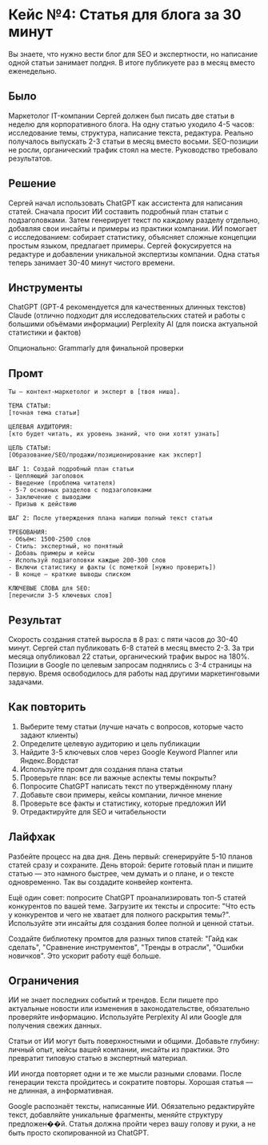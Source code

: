 # Кейс №4: Статья для блога за 30 минут

Вы знаете, что нужно вести блог для SEO и экспертности, но написание одной статьи занимает полдня. В итоге публикуете раз в месяц вместо еженедельно.

## Было

Маркетолог IT-компании Сергей должен был писать две статьи в неделю для корпоративного блога. На одну статью уходило 4-5 часов: исследование темы, структура, написание текста, редактура. Реально получалось выпускать 2-3 статьи в месяц вместо восьми. SEO-позиции не росли, органический трафик стоял на месте. Руководство требовало результатов.

## Решение

Сергей начал использовать ChatGPT как ассистента для написания статей. Сначала просит ИИ составить подробный план статьи с подзаголовками. Затем генерирует текст по каждому разделу отдельно, добавляя свои инсайты и примеры из практики компании. ИИ помогает с исследованием: собирает статистику, объясняет сложные концепции простым языком, предлагает примеры. Сергей фокусируется на редактуре и добавлении уникальной экспертизы компании. Одна статья теперь занимает 30-40 минут чистого времени.

## Инструменты

ChatGPT (GPT-4 рекомендуется для качественных длинных текстов)
Claude (отлично подходит для исследовательских статей и работы с большими объёмами информации)
Perplexity AI (для поиска актуальной статистики и фактов)

Опционально: Grammarly для финальной проверки

## Промт

```
Ты — контент-маркетолог и эксперт в [твоя ниша].

ТЕМА СТАТЬИ:
[точная тема статьи]

ЦЕЛЕВАЯ АУДИТОРИЯ:
[кто будет читать, их уровень знаний, что они хотят узнать]

ЦЕЛЬ СТАТЬИ:
[Образование/SEO/продажи/позиционирование как эксперт]

ШАГ 1: Создай подробный план статьи
- Цепляющий заголовок
- Введение (проблема читателя)
- 5-7 основных разделов с подзаголовками
- Заключение с выводами
- Призыв к действию

ШАГ 2: После утверждения плана напиши полный текст статьи

ТРЕБОВАНИЯ:
- Объём: 1500-2500 слов
- Стиль: экспертный, но понятный
- Добавь примеры и кейсы
- Используй подзаголовки каждые 200-300 слов
- Включи статистику и факты (с пометкой [нужно проверить])
- В конце — краткие выводы списком

КЛЮЧЕВЫЕ СЛОВА для SEO:
[перечисли 3-5 ключевых слов]
```

## Результат

Скорость создания статей выросла в 8 раз: с пяти часов до 30-40 минут. Сергей стал публиковать 6-8 статей в месяц вместо 2-3. За три месяца опубликовал 22 статьи, органический трафик вырос на 180%. Позиции в Google по целевым запросам поднялись с 3-4 страницы на первую. Время освободилось для работы над другими маркетинговыми задачами.

## Как повторить

1. Выберите тему статьи (лучше начать с вопросов, которые часто задают клиенты)
2. Определите целевую аудиторию и цель публикации
3. Найдите 3-5 ключевых слов через Google Keyword Planner или Яндекс.Вордстат
4. Используйте промт для создания плана статьи
5. Проверьте план: все ли важные аспекты темы покрыты?
6. Попросите ChatGPT написать текст по утверждённому плану
7. Добавьте свои примеры, кейсы компании, личное мнение
8. Проверьте все факты и статистику, которые предложил ИИ
9. Отредактируйте для SEO и читабельности

## Лайфхак

Разбейте процесс на два дня. День первый: сгенерируйте 5-10 планов статей сразу и сохраните. День второй: берите готовый план и пишите статью — это намного быстрее, чем думать и о плане, и о тексте одновременно. Так вы создадите конвейер контента.

Ещё один совет: попросите ChatGPT проанализировать топ-5 статей конкурентов по вашей теме. Загрузите их тексты и спросите: "Что есть у конкурентов и чего не хватает для полного раскрытия темы?". Используйте эти инсайты для создания более полной и ценной статьи.

Создайте библиотеку промтов для разных типов статей: "Гайд как сделать", "Сравнение инструментов", "Тренды в отрасли", "Ошибки новичков". Это ускорит работу ещё больше.

## Ограничения

ИИ не знает последних событий и трендов. Если пишете про актуальные новости или изменения в законодательстве, обязательно проверяйте информацию. Используйте Perplexity AI или Google для получения свежих данных.

Статьи от ИИ могут быть поверхностными и общими. Добавьте глубину: личный опыт, кейсы вашей компании, инсайты из практики. Это превратит типовую статью в экспертный материал.

ИИ иногда повторяет одни и те же мысли разными словами. После генерации текста пройдитесь и сократите повторы. Хорошая статья — не длинная, а информативная.

Google распознаёт тексты, написанные ИИ. Обязательно редактируйте текст, добавляйте уникальные фрагменты, меняйте структуру предложен��й. Статья должна пройти через вашу голову и руки, а не быть просто скопированной из ChatGPT.

